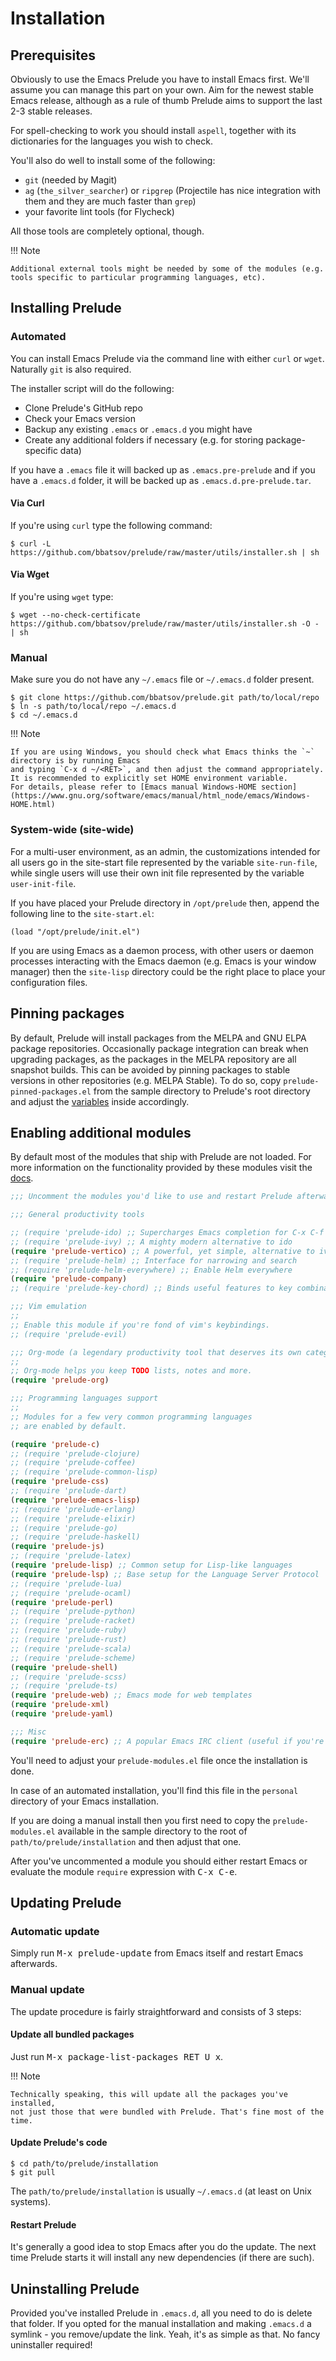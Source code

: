 # Installation

## Prerequisites

Obviously to use the Emacs Prelude you have to install Emacs
first. We'll assume you can manage this part on your own.
Aim for the newest stable Emacs release, although as a rule of
thumb Prelude aims to support the last 2-3 stable releases.

For spell-checking to work you should install `aspell`, together with its
dictionaries for the languages you wish to check.

You'll also do well to install some of the following:

* `git` (needed by Magit)
* `ag` (`the_silver_searcher`) or `ripgrep` (Projectile has nice integration with them and they are much faster than `grep`)
* your favorite lint tools (for Flycheck)

All those tools are completely optional, though.

!!! Note

    Additional external tools might be needed by some of the modules (e.g. tools specific to particular programming languages, etc).

## Installing Prelude

### Automated

You can install Emacs Prelude via the command line with either `curl` or
`wget`. Naturally `git` is also required.

The installer script will do the following:

* Clone Prelude's GitHub repo
* Check your Emacs version
* Backup any existing `.emacs` or `.emacs.d` you might have
* Create any additional folders if necessary (e.g. for storing
  package-specific data)

If you have a `.emacs` file it will backed up as `.emacs.pre-prelude`
and if you have a `.emacs.d` folder, it will be backed up as
`.emacs.d.pre-prelude.tar`.

#### Via Curl

If you're using `curl` type the following command:

```shellsession
$ curl -L https://github.com/bbatsov/prelude/raw/master/utils/installer.sh | sh
```

#### Via Wget

If you're using `wget` type:

```shellsession
$ wget --no-check-certificate https://github.com/bbatsov/prelude/raw/master/utils/installer.sh -O - | sh
```

### Manual

Make sure you do not have any `~/.emacs` file or `~/.emacs.d` folder
present.

```shellsession
$ git clone https://github.com/bbatsov/prelude.git path/to/local/repo
$ ln -s path/to/local/repo ~/.emacs.d
$ cd ~/.emacs.d
```

!!! Note

    If you are using Windows, you should check what Emacs thinks the `~` directory is by running Emacs
    and typing `C-x d ~/<RET>`, and then adjust the command appropriately.
    It is recommended to explicitly set HOME environment variable.
    For details, please refer to [Emacs manual Windows-HOME section](https://www.gnu.org/software/emacs/manual/html_node/emacs/Windows-HOME.html)

### System-wide (site-wide)

For a multi-user environment, as an admin, the customizations intended
for all users go in the site-start file represented by the variable
`site-run-file`, while single users will use their own init file
represented by the variable `user-init-file`.

If you have placed your Prelude directory in `/opt/prelude` then,
append the following line to the `site-start.el`:

``` emacs-lisp
(load "/opt/prelude/init.el")
```

If you are using Emacs as a daemon process, with other users or daemon
processes interacting with the Emacs daemon (e.g. Emacs is your window
manager) then the `site-lisp` directory could be the right place to
place your configuration files.

## Pinning packages

By default, Prelude will install packages from the MELPA and GNU ELPA
package repositories. Occasionally package integration can break when
upgrading packages, as the packages in the MELPA repository are all
snapshot builds.  This can be avoided by pinning packages to stable
versions in other repositories (e.g. MELPA Stable).  To do so, copy
`prelude-pinned-packages.el` from the sample directory to Prelude's
root directory and adjust the
[variables](https://www.gnu.org/software/emacs/manual/html_node/emacs/Package-Installation.html)
inside accordingly.

## Enabling additional modules

By default most of the modules that ship with Prelude are not
loaded. For more information on the functionality provided by these
modules visit the [docs](modules/index.md).

```lisp
;;; Uncomment the modules you'd like to use and restart Prelude afterwards

;;; General productivity tools

;; (require 'prelude-ido) ;; Supercharges Emacs completion for C-x C-f and more
;; (require 'prelude-ivy) ;; A mighty modern alternative to ido
(require 'prelude-vertico) ;; A powerful, yet simple, alternative to ivy
;; (require 'prelude-helm) ;; Interface for narrowing and search
;; (require 'prelude-helm-everywhere) ;; Enable Helm everywhere
(require 'prelude-company)
;; (require 'prelude-key-chord) ;; Binds useful features to key combinations

;;; Vim emulation
;;
;; Enable this module if you're fond of vim's keybindings.
;; (require 'prelude-evil)

;;; Org-mode (a legendary productivity tool that deserves its own category)
;;
;; Org-mode helps you keep TODO lists, notes and more.
(require 'prelude-org)

;;; Programming languages support
;;
;; Modules for a few very common programming languages
;; are enabled by default.

(require 'prelude-c)
;; (require 'prelude-clojure)
;; (require 'prelude-coffee)
;; (require 'prelude-common-lisp)
(require 'prelude-css)
;; (require 'prelude-dart)
(require 'prelude-emacs-lisp)
;; (require 'prelude-erlang)
;; (require 'prelude-elixir)
;; (require 'prelude-go)
;; (require 'prelude-haskell)
(require 'prelude-js)
;; (require 'prelude-latex)
(require 'prelude-lisp) ;; Common setup for Lisp-like languages
(require 'prelude-lsp) ;; Base setup for the Language Server Protocol
;; (require 'prelude-lua)
;; (require 'prelude-ocaml)
(require 'prelude-perl)
;; (require 'prelude-python)
;; (require 'prelude-racket)
;; (require 'prelude-ruby)
;; (require 'prelude-rust)
;; (require 'prelude-scala)
;; (require 'prelude-scheme)
(require 'prelude-shell)
;; (require 'prelude-scss)
;; (require 'prelude-ts)
(require 'prelude-web) ;; Emacs mode for web templates
(require 'prelude-xml)
(require 'prelude-yaml)

;;; Misc
(require 'prelude-erc) ;; A popular Emacs IRC client (useful if you're still into Freenode)
```

You'll need to adjust your `prelude-modules.el` file once the
installation is done.

In case of an automated installation, you'll find this file in the
`personal` directory of your Emacs installation.

If you are doing a manual install then you first need to copy the
`prelude-modules.el` available in the sample directory to the root of
`path/to/prelude/installation` and then adjust that one.

After you've uncommented a module you should either restart Emacs or
evaluate the module `require` expression with <kbd>C-x C-e</kbd>.

## Updating Prelude

### Automatic update

Simply run <kbd>M-x prelude-update</kbd> from Emacs itself and restart
Emacs afterwards.

### Manual update

The update procedure is fairly straightforward and consists of 3
steps:

#### Update all bundled packages

Just run <kbd>M-x package-list-packages RET U x</kbd>.

!!! Note

    Technically speaking, this will update all the packages you've installed,
    not just those that were bundled with Prelude. That's fine most of the time.

#### Update Prelude's code

```shellsession
$ cd path/to/prelude/installation
$ git pull
```

The `path/to/prelude/installation` is usually `~/.emacs.d` (at least
on Unix systems).

#### Restart Prelude

It's generally a good idea to stop Emacs after you do the update. The
next time Prelude starts it will install any new dependencies (if
there are such).

## Uninstalling Prelude

Provided you've installed Prelude in `.emacs.d`, all you need to do is
delete that folder.  If you opted for the manual installation and
making `.emacs.d` a symlink - you remove/update the link. Yeah, it's
as simple as that. No fancy uninstaller required!
